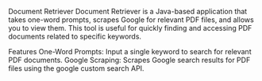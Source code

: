 Document Retriever
Document Retriever is a Java-based application that takes one-word prompts, scrapes Google for relevant PDF files, and allows you to view them. This tool is useful for quickly finding and accessing PDF documents related to specific keywords.

Features
One-Word Prompts: Input a single keyword to search for relevant PDF documents.
Google Scraping: Scrapes Google search results for PDF files using the google custom search API.
